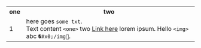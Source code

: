 <table>
  <tr>
    <th>one</th>
    <th>two</th>
  </tr>
  <tr>
    <td>1</td>
    <td>here goes <code>some txt</code>.<br>
        Text content <code>&lt;one&gt;</code> two <a href="github.com">Link here</a> lorem ipsum. Hello <code>&lt;img&gt;</code> abc <code>&#0;#x0;/img&#1;</code>.</td>
  </tr>
</table>

